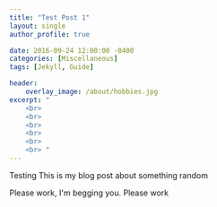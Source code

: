 ```yaml
---
title: "Test Post 1"
layout: single
author_profile: true

date: 2016-09-24 12:00:00 -0400
categories: [Miscellaneous]
tags: [Jekyll, Guide]

header:
    overlay_image: /about/hobbies.jpg
excerpt: "
    <br>
    <br>
    <br>
    <br>
    <br>
    <br> "
---
```



Testing This is my blog post about something random 

Please work, I'm begging you. Please work 